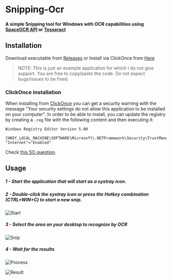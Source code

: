 # Snipping-Ocr

#### A simple Snipping tool for Windows with OCR capabilities using [SpaceOCR API](https://ocr.space/ocrapi) **or** [Tesseract](https://github.com/tesseract-ocr/tesseract)

## Installation

Download executable from [Releases](https://github.com/thepirat000/Snipping-Ocr/releases/)
or
Install via ClickOnce from [Here](https://snipping-ocr.azurewebsites.net/snipping-ocr/)

> NOTE: This is just an example application for which I do not give support. You are free to copy/paste the code. Do not expect bugs/issues to be fixed.

### ClickOnce installation

When installing from [ClickOnce](https://snipping-ocr.azurewebsites.net/snipping-ocr/) you can get a security warning with the message "Your security settings do not allow this application to be installed on your computer". In order to be able to install, you can update the registry by creating a `.reg` file with the following content and then executing it:

```
Windows Registry Editor Version 5.00

[HKEY_LOCAL_MACHINE\SOFTWARE\Microsoft\.NETFramework\Security\TrustManager\PromptingLevel]
"Internet"="Enabled"
```

Check [this SO question](https://superuser.com/questions/1252575/unable-to-install-clickonce-application-due-to-security-settings-windows-10).

## Usage

##### 1 - Start the application that will start as a systray icon.

##### 2 - Double-click the systray icon or press the Hotkey combination (CTRL+WIN+C) to start a new snip.

![Start](http://i.imgur.com/3FIfidD.png)

##### 3 - Select the area on your desktop to recognize by OCR 

![Snip](http://i.imgur.com/BmpcXrB.png)

##### 4 - Wait for the results

![Process](http://i.imgur.com/3R1BQHO.png)

![Result](https://i.imgur.com/frqMxYw.png)
